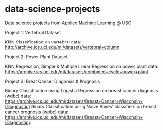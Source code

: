 # data-science-projects
Data science projects from Applied Machine Learning @ USC


Project 1: Vertebral Dataset

KNN Classification on vertebral data: http://archive.ics.uci.edu/ml/datasets/vertebral+column


Project 2: Power Plant Dataset

KNN Regression, Simple & Multiple Linear Regression on power plant data: https://archive.ics.uci.edu/ml/datasets/combined+cycle+power+plant


Project 3: Breat Cancer Diagnosis & Prognosis

Binary Classification using Logistic Regression on breast cancer diagnosis (wdbc) data: https://archive.ics.uci.edu/ml/datasets/Breast+Cancer+Wisconsin+(Diagnostic)
Binary Classification using Naive Bayes' classifiers on breast cancer prognosis (wpbc) data: https://archive.ics.uci.edu/ml/datasets/Breast+Cancer+Wisconsin+(Diagnostic).
